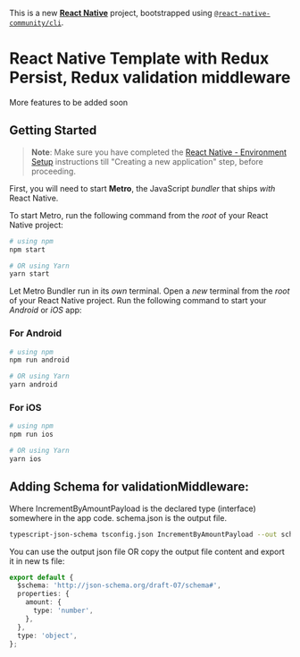 This is a new [**React Native**](https://reactnative.dev) project, bootstrapped using [`@react-native-community/cli`](https://github.com/react-native-community/cli).

# React Native Template with Redux Persist, Redux validation middleware

More features to be added soon

## Getting Started

> **Note**: Make sure you have completed the [React Native - Environment Setup](https://reactnative.dev/docs/environment-setup) instructions till "Creating a new application" step, before proceeding.

First, you will need to start **Metro**, the JavaScript _bundler_ that ships _with_ React Native.

To start Metro, run the following command from the _root_ of your React Native project:

```bash
# using npm
npm start

# OR using Yarn
yarn start
```

Let Metro Bundler run in its _own_ terminal. Open a _new_ terminal from the _root_ of your React Native project. Run the following command to start your _Android_ or _iOS_ app:

### For Android

```bash
# using npm
npm run android

# OR using Yarn
yarn android
```

### For iOS

```bash
# using npm
npm run ios

# OR using Yarn
yarn ios
```

## Adding Schema for validationMiddleware:

Where IncrementByAmountPayload is the declared type (interface) somewhere in the app code. schema.json is the output file.

```bash
typescript-json-schema tsconfig.json IncrementByAmountPayload --out schema.json
```

You can use the output json file OR copy the output file content and export it in new ts file:

```typescript
export default {
  $schema: 'http://json-schema.org/draft-07/schema#',
  properties: {
    amount: {
      type: 'number',
    },
  },
  type: 'object',
};
```
